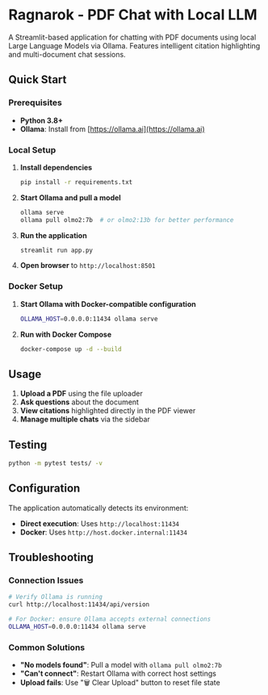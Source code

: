 # Ragnarok - PDF Chat with Local LLM

A Streamlit-based application for chatting with PDF documents using local Large Language Models via Ollama. Features intelligent citation highlighting and multi-document chat sessions.

## Quick Start

### Prerequisites
- **Python 3.8+**
- **Ollama**: Install from [https://ollama.ai](https://ollama.ai)

### Local Setup

1. **Install dependencies**
   ```bash
   pip install -r requirements.txt
   ```

2. **Start Ollama and pull a model**
   ```bash
   ollama serve
   ollama pull olmo2:7b  # or olmo2:13b for better performance
   ```

3. **Run the application**
   ```bash
   streamlit run app.py
   ```

4. **Open browser** to `http://localhost:8501`

### Docker Setup

1. **Start Ollama with Docker-compatible configuration**
   ```bash
   OLLAMA_HOST=0.0.0.0:11434 ollama serve
   ```

2. **Run with Docker Compose**
   ```bash
   docker-compose up -d --build
   ```

## Usage

1. **Upload a PDF** using the file uploader
2. **Ask questions** about the document
3. **View citations** highlighted directly in the PDF viewer
4. **Manage multiple chats** via the sidebar

## Testing

```bash
python -m pytest tests/ -v
```

## Configuration

The application automatically detects its environment:
- **Direct execution**: Uses `http://localhost:11434`
- **Docker**: Uses `http://host.docker.internal:11434`

## Troubleshooting

### Connection Issues
```bash
# Verify Ollama is running
curl http://localhost:11434/api/version

# For Docker: ensure Ollama accepts external connections
OLLAMA_HOST=0.0.0.0:11434 ollama serve
```

### Common Solutions
- **"No models found"**: Pull a model with `ollama pull olmo2:7b`
- **"Can't connect"**: Restart Ollama with correct host settings
- **Upload fails**: Use "🗑️ Clear Upload" button to reset file state
